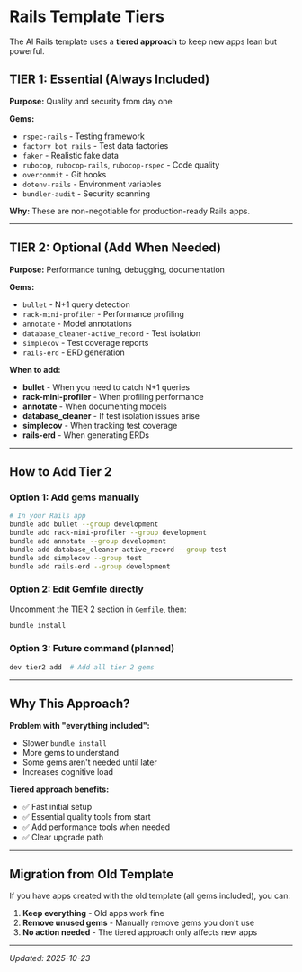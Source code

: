 # Rails Template Tiers

The AI Rails template uses a **tiered approach** to keep new apps lean but powerful.

## TIER 1: Essential (Always Included)

**Purpose:** Quality and security from day one

**Gems:**
- `rspec-rails` - Testing framework
- `factory_bot_rails` - Test data factories
- `faker` - Realistic fake data
- `rubocop`, `rubocop-rails`, `rubocop-rspec` - Code quality
- `overcommit` - Git hooks
- `dotenv-rails` - Environment variables
- `bundler-audit` - Security scanning

**Why:** These are non-negotiable for production-ready Rails apps.

---

## TIER 2: Optional (Add When Needed)

**Purpose:** Performance tuning, debugging, documentation

**Gems:**
- `bullet` - N+1 query detection
- `rack-mini-profiler` - Performance profiling
- `annotate` - Model annotations
- `database_cleaner-active_record` - Test isolation
- `simplecov` - Test coverage reports
- `rails-erd` - ERD generation

**When to add:**
- **bullet** - When you need to catch N+1 queries
- **rack-mini-profiler** - When profiling performance
- **annotate** - When documenting models
- **database_cleaner** - If test isolation issues arise
- **simplecov** - When tracking test coverage
- **rails-erd** - When generating ERDs

---

## How to Add Tier 2

### Option 1: Add gems manually
```bash
# In your Rails app
bundle add bullet --group development
bundle add rack-mini-profiler --group development
bundle add annotate --group development
bundle add database_cleaner-active_record --group test
bundle add simplecov --group test
bundle add rails-erd --group development
```

### Option 2: Edit Gemfile directly
Uncomment the TIER 2 section in `Gemfile`, then:
```bash
bundle install
```

### Option 3: Future command (planned)
```bash
dev tier2 add  # Add all tier 2 gems
```

---

## Why This Approach?

**Problem with "everything included":**
- Slower `bundle install`
- More gems to understand
- Some gems aren't needed until later
- Increases cognitive load

**Tiered approach benefits:**
- ✅ Fast initial setup
- ✅ Essential quality tools from start
- ✅ Add performance tools when needed
- ✅ Clear upgrade path

---

## Migration from Old Template

If you have apps created with the old template (all gems included), you can:

1. **Keep everything** - Old apps work fine
2. **Remove unused gems** - Manually remove gems you don't use
3. **No action needed** - The tiered approach only affects new apps

---

*Updated: 2025-10-23*

